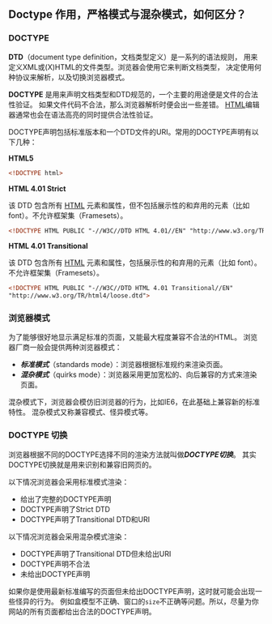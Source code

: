## Doctype 作用，严格模式与混杂模式，如何区分？

### DOCTYPE

**DTD**（document type definition，文档类型定义）是一系列的语法规则， 用来定义XML或(X)HTML的文件类型。浏览器会使用它来判断文档类型， 决定使用何种协议来解析，以及切换浏览器模式。 

**DOCTYPE** 是用来声明文档类型和DTD规范的，一个主要的用途便是文件的合法性验证。 如果文件代码不合法，那么浏览器解析时便会出一些差错。 [HTML](https://harttle.land/tags.html#HTML)编辑器通常也会在语法高亮的同时提供合法性验证。

DOCTYPE声明包括标准版本和一个DTD文件的URI。常用的DOCTYPE声明有以下几种：

**HTML5**

```html
<!DOCTYPE html>
```

**HTML 4.01 Strict**

该 DTD 包含所有 [HTML](https://harttle.land/tags.html#HTML) 元素和属性，但不包括展示性的和弃用的元素（比如 font）。不允许框架集（Framesets）。

```html
<!DOCTYPE HTML PUBLIC "-//W3C//DTD HTML 4.01//EN" "http://www.w3.org/TR/html4/strict.dtd">
```

**HTML 4.01 Transitional**

该 DTD 包含所有 [HTML](https://harttle.land/tags.html#HTML) 元素和属性，包括展示性的和弃用的元素（比如 font）。不允许框架集（Framesets）。

```html
<!DOCTYPE HTML PUBLIC "-//W3C//DTD HTML 4.01 Transitional//EN" 
"http://www.w3.org/TR/html4/loose.dtd">
```



###  浏览器模式

为了能够很好地显示满足标准的页面，又能最大程度兼容不合法的HTML。 浏览器厂商一般会提供两种浏览器模式：

- ***标准模式***（standards mode）：浏览器根据标准规约来渲染页面。
- ***混杂模式***（quirks mode）：浏览器采用更加宽松的、向后兼容的方式来渲染页面。

混杂模式下，浏览器会模仿旧浏览器的行为，比如IE6，在此基础上兼容新的标准特性。 混杂模式又称兼容模式、怪异模式等。



### DOCTYPE 切换

浏览器根据不同的DOCTYPE选择不同的渲染方法就叫做***DOCTYPE切换***。 其实DOCTYPE切换就是用来识别和兼容旧网页的。

以下情况浏览器会采用标准模式渲染：

- 给出了完整的DOCTYPE声明
- DOCTYPE声明了Strict DTD
- DOCTYPE声明了Transitional DTD和URI

以下情况浏览器会采用混杂模式渲染：

- DOCTYPE声明了Transitional DTD但未给出URI
- DOCTYPE声明不合法
- 未给出DOCTYPE声明

如果你是使用最新标准编写的页面但未给出DOCTYPE声明，这时就可能会出现一些怪异的行为。 例如盒模型不正确、窗口的`size`不正确等问题。所以，尽量为你网站的所有页面都给出合法的DOCTYPE声明。